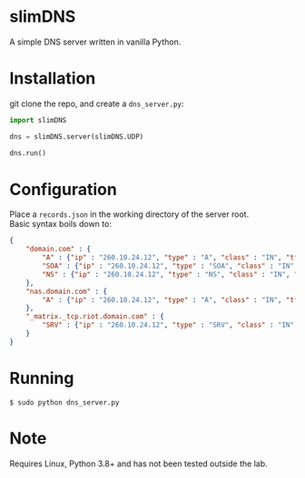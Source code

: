 # slimDNS

A simple DNS server written in vanilla Python.

# Installation

git clone the repo, and create a `dns_server.py`:

```py
import slimDNS

dns = slimDNS.server(slimDNS.UDP)

dns.run()
```

# Configuration

Place a `records.json` in the working directory of the server root.<br>
Basic syntax boils down to:<br>

```json
{
	"domain.com" : {
		"A" : {"ip" : "260.10.24.12", "type" : "A", "class" : "IN", "ttl" : 60},
		"SOA" : {"ip" : "260.10.24.12", "type" : "SOA", "class" : "IN", "ttl" : 60},
		"NS" : {"ip" : "260.10.24.12", "type" : "NS", "class" : "IN", "ttl" : 60, "priority" : 10, "port" : 8448, "target" : "domain.com"}
	},
	"nas.domain.com" : {
		"A" : {"ip" : "260.10.24.12", "type" : "A", "class" : "IN", "ttl" : 60}
	},
	"_matrix._tcp.riot.domain.com" : {
		"SRV" : {"ip" : "260.10.24.12", "type" : "SRV", "class" : "IN", "ttl" : 60, "priority" : 10, "port" : 8448, "target" : "nas.domain.com"}
	}
}
```

# Running

    $ sudo python dns_server.py

# Note

Requires Linux, Python 3.8+ and has not been tested outside the lab.